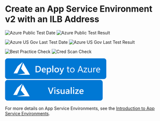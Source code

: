 # Create an App Service Environment v2 with an ILB Address

![Azure Public Test Date](https://azurequickstartsservice.blob.core.windows.net/badges/201-web-app-asev2-ilb-create/PublicLastTestDate.svg)
![Azure Public Test Result](https://azurequickstartsservice.blob.core.windows.net/badges/201-web-app-asev2-ilb-create/PublicDeployment.svg)

![Azure US Gov Last Test Date](https://azurequickstartsservice.blob.core.windows.net/badges/201-web-app-asev2-ilb-create/FairfaxLastTestDate.svg)
![Azure US Gov Last Test Result](https://azurequickstartsservice.blob.core.windows.net/badges/201-web-app-asev2-ilb-create/FairfaxDeployment.svg)

![Best Practice Check](https://azurequickstartsservice.blob.core.windows.net/badges/201-web-app-asev2-ilb-create/BestPracticeResult.svg)
![Cred Scan Check](https://azurequickstartsservice.blob.core.windows.net/badges/201-web-app-asev2-ilb-create/CredScanResult.svg)

[![Deploy to Azure](https://raw.githubusercontent.com/Azure/azure-quickstart-templates/master/1-CONTRIBUTION-GUIDE/images/deploytoazure.svg?sanitize=true)](https://portal.azure.com/#create/Microsoft.Template/uri/https%3a%2f%2fraw.githubusercontent.com%2fAzure%2fazure-quickstart-templates%2fmaster%2f201-web-app-asev2-ilb-create%2fazuredeploy.json)
[![Visualize](https://raw.githubusercontent.com/Azure/azure-quickstart-templates/master/1-CONTRIBUTION-GUIDE/images/visualizebutton.svg?sanitize=true)](http://armviz.io/#/?load=https%3a%2f%2fraw.githubusercontent.com%2fAzure%2fazure-quickstart-templates%2fmaster%2f201-web-app-asev2-ilb-create%2fazuredeploy.json)

For more details on App Service Environments, see the [Introduction to App Service Environments](https://docs.microsoft.com/en-us/azure/app-service/app-service-environment/intro).



